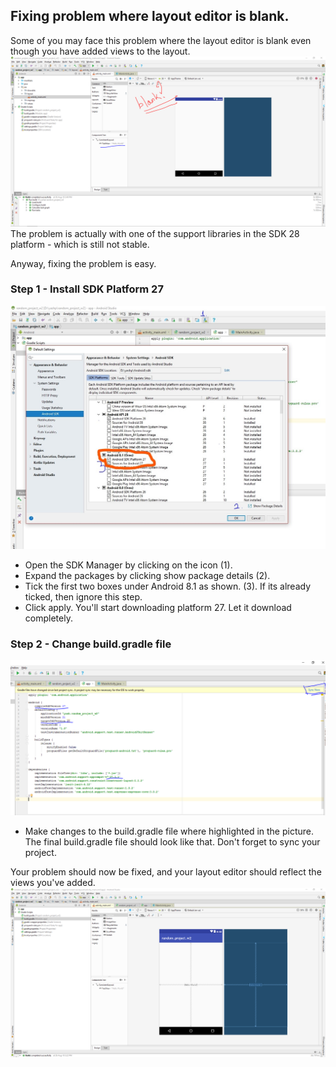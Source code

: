 ## Fixing problem where layout editor is blank.

Some of you may face this problem where the layout editor is blank even though you have added views to the layout.<br>
![trouble1](assets/trouble1.PNG)<br>
The problem is actually with one of the support libraries in the SDK 28 platform - which is still not stable.<br>

Anyway, fixing the problem is easy.

### Step 1 - Install SDK Platform 27<br>
![trouble2](assets/trouble2.jpg)<br>
- Open the SDK Manager by clicking on the icon (1).
- Expand the packages by clicking show package details (2).
- Tick the first two boxes under Android 8.1 as shown. (3). If its already ticked, then ignore this step.
- Click apply. You'll start downloading platform 27. Let it download completely.

### Step 2 - Change build.gradle file<br>
![trouble3](assets/trouble3.PNG)<br>
- Make changes to the build.gradle file where highlighted in the picture. The final build.gradle file should look like that. Don't forget to sync your project.

Your problem should now be fixed, and your layout editor should reflect the views you've added.<br>
![trouble4](assets/trouble4.png)
